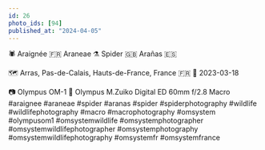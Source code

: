 ```yaml
---
id: 26
photo_ids: [94]
published_at: "2024-04-05"
---
```

🕷️ 
Araignée 🇫🇷
Araneae ⚗️
Spider 🇬🇧
Arañas 🇪🇸

🗺️ Arras, Pas-de-Calais, Hauts-de-France, France 🇫🇷
📅 2023-03-18

📷 Olympus OM-1
🔭 Olympus M.Zuiko Digital ED 60mm f/2.8 Macro
#araignee #araneae #spider #aranas #spider #spiderphotography #wildlife #wildlifephotography #macro #macrophotography #omsystem #olympusom1 #omsystemwildlife #omsystemphotographer #omsystemwildlifephotographer #omsystemphotography #omsystemwildlifephotography #omsystemfr #omsystemfrance